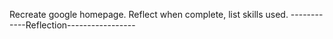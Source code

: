 Recreate google homepage.
Reflect when complete, list skills used.
------------Reflection-----------------

